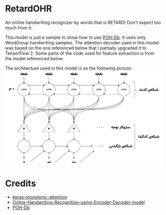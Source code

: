 # RetardOHR
An online handwriting recognizer by words that is RETARD! Don't expect too much from it.

This model is just a sample to show how to use [POH-Db](https://github.com/SLTLabAUT/POH-Db).
It uses only WordGroup handwriting samples.
The attention decoder used in this model was based on the one referenced below that I partially upgraded it to TensorFlow 2.
Some parts of the code used for feature extraction is from the model referenced below.

The architecture used in this model is as the following picture:
![model architecture](https://github.com/SSgumS/RetardOHR/blob/main/images/architecture.png)

# Credits
- [keras-monotonic-attention](https://github.com/asmekal/keras-monotonic-attention)
- [Online-Handwriting-Recognition-using-Encoder-Decoder-model](https://github.com/AbeerEisa/Online-Handwriting-Recognition-using-Encoder-Decoder-model)
- [POH-Db](https://github.com/SLTLabAUT/POH-Db)

